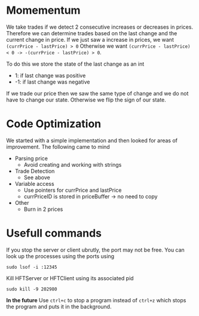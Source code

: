 # Momementum
We take trades if we detect 2 consecutive increases or decreases in prices. Therefore we can determine trades based on the last change and the current change in price. If we just saw a increase in prices, we want `(currPrice - lastPrice) > 0` Otherwise we want `(currPrice - lastPrice) < 0 -> -(currPrice - lastPrice) > 0`. 

To do this we store the state of the last change as an int 
- 1: if last change was positive
- -1: if last change was negative

If we trade our price then we saw the same type of change and we do not have to change our state. Otherwise we flip the sign of our state.


# Code Optimization
We started with a simple implementation and then looked for areas of improvement. The following came to mind
- Parsing price
    - Avoid creating and working with strings
- Trade Detection
    - See above
- Variable access
    - Use pointers for currPrice and lastPrice
    - currPriceID is stored in priceBuffer -> no need to copy
- Other
    - Burn in 2 prices



# Usefull commands

If you stop the server or client ubrutly, the port may not be free. You can look up the processes using the ports using

```
sudo lsof -i :12345
```
Kill HFTServer or HFTClient using its associated pid
```
sudo kill -9 202980
```

**In the future** Use `ctrl+c` to stop a program instead of `ctrl+z` which stops the program and puts it in the background.